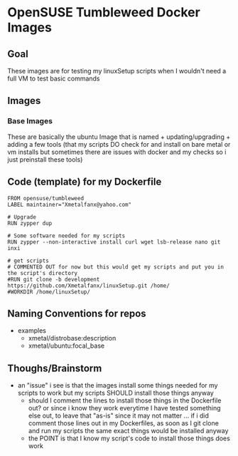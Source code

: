# OpenSUSE Tumbleweed Docker Images
## Goal

These images are for testing my linuxSetup scripts when I wouldn't need a full VM to test basic commands 

## Images
### Base Images
These are basically the ubuntu Image that is named + updating/upgrading + adding a few tools (that my scripts DO check for and install on bare metal or vm installs but sometimes there are issues with docker and my checks so i just preinstall these tools)

## Code (template) for my Dockerfile

```
FROM opensuse/tumbleweed
LABEL maintainer="Xmetalfanx@yahoo.com"

# Upgrade
RUN zypper dup

# Some software needed for my scripts
RUN zypper --non-interactive install curl wget lsb-release nano git inxi

# get scripts
# COMMENTED OUT for now but this would get my scripts and put you in the script's directory
#RUN git clone -b development https://github.com/Xmetalfanx/linuxSetup.git /home/
#WORKDIR /home/linuxSetup/

```

## Naming Conventions for repos 

- examples
  - xmetal/distrobase:description
  - xmetal/ubuntu:focal_base

## Thoughs/Brainstorm 
- an "issue" i see is that the images install some things needed for my scripts to work but my scripts SHOULD install those things anyway 
  - should I comment the lines to install those things in the Dockerfile out?  or since i know they work everytime I have tested something else out, to leave that "as-is" since it may not matter ... if i did comment those lines out in my Dockerfiles, as soon as I git clone and run my scripts the same exact things would be installed anyway
  - the POINT is that I know my script's code to install those things does work 

